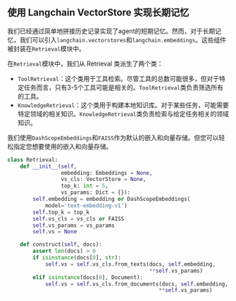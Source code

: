 ## 使用 Langchain VectorStore 实现长期记忆
我们已经通过简单地拼接历史记录实现了agent的短期记忆。然而，对于长期记忆，我们可以引入`langchain.vectorstores`和`langchain.embeddings`。这些组件被封装在`Retrieval`模块中。

在`Retrieval`模块中，我们从 Retrieval 类派生了两个类：

- `ToolRetrieval`：这个类用于工具检索。尽管工具的总数可能很多，但对于特定任务而言，只有3-5个工具可能是相关的。`ToolRetrieval`类负责筛选所有的工具。
- `KnowledgeRetrieval`：这个类用于构建本地知识库。对于某些任务，可能需要特定领域的相关知识。`KnowledgeRetrieval`类负责检索与给定任务相关的领域知识。


我们使用`DashScopeEmbeddings`和`FAISS`作为默认的嵌入和向量存储。但您可以轻松指定您想要使用的嵌入和向量存储。

```Python
class Retrieval:
    def __init__(self,
                 embedding: Embeddings = None,
                 vs_cls: VectorStore = None,
                 top_k: int = 5,
                 vs_params: Dict = {}):
        self.embedding = embedding or DashScopeEmbeddings(
            model='text-embedding-v1')
        self.top_k = top_k
        self.vs_cls = vs_cls or FAISS
        self.vs_params = vs_params
        self.vs = None

    def construct(self, docs):
        assert len(docs) > 0
        if isinstance(docs[0], str):
            self.vs = self.vs_cls.from_texts(docs, self.embedding,
                                             **self.vs_params)
        elif isinstance(docs[0], Document):
            self.vs = self.vs_cls.from_documents(docs, self.embedding,
                                                **self.vs_params)
```
